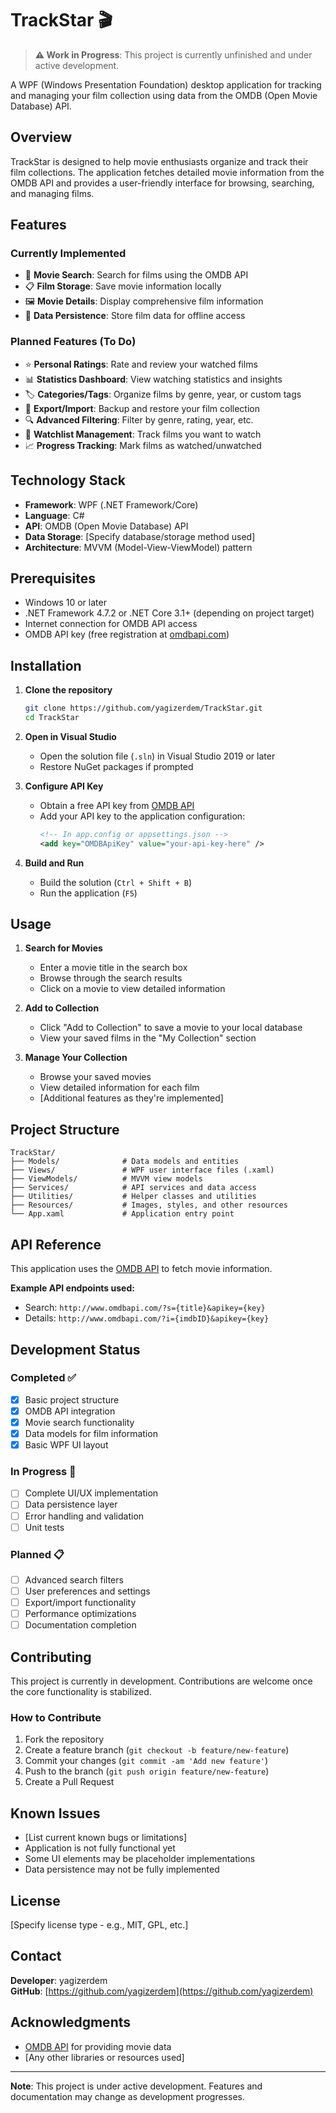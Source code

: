 # TrackStar 🎬

> **⚠️ Work in Progress**: This project is currently unfinished and under active development.

A WPF (Windows Presentation Foundation) desktop application for tracking and managing your film collection using data from the OMDB (Open Movie Database) API.

## Overview

TrackStar is designed to help movie enthusiasts organize and track their film collections. The application fetches detailed movie information from the OMDB API and provides a user-friendly interface for browsing, searching, and managing films.

## Features

### Currently Implemented
- 🎯 **Movie Search**: Search for films using the OMDB API
- 📋 **Film Storage**: Save movie information locally
- 🖼️ **Movie Details**: Display comprehensive film information
- 💾 **Data Persistence**: Store film data for offline access

### Planned Features (To Do)
- ⭐ **Personal Ratings**: Rate and review your watched films
- 📊 **Statistics Dashboard**: View watching statistics and insights
- 🏷️ **Categories/Tags**: Organize films by genre, year, or custom tags
- 📱 **Export/Import**: Backup and restore your film collection
- 🔍 **Advanced Filtering**: Filter by genre, rating, year, etc.
- 👥 **Watchlist Management**: Track films you want to watch
- 📈 **Progress Tracking**: Mark films as watched/unwatched

## Technology Stack

- **Framework**: WPF (.NET Framework/Core)
- **Language**: C#
- **API**: OMDB (Open Movie Database) API
- **Data Storage**: [Specify database/storage method used]
- **Architecture**: MVVM (Model-View-ViewModel) pattern

## Prerequisites

- Windows 10 or later
- .NET Framework 4.7.2 or .NET Core 3.1+ (depending on project target)
- Internet connection for OMDB API access
- OMDB API key (free registration at [omdbapi.com](http://www.omdbapi.com/))

## Installation

1. **Clone the repository**
   ```bash
   git clone https://github.com/yagizerdem/TrackStar.git
   cd TrackStar
   ```

2. **Open in Visual Studio**
   - Open the solution file (`.sln`) in Visual Studio 2019 or later
   - Restore NuGet packages if prompted

3. **Configure API Key**
   - Obtain a free API key from [OMDB API](http://www.omdbapi.com/apikey.aspx)
   - Add your API key to the application configuration:
     ```xml
     <!-- In app.config or appsettings.json -->
     <add key="OMDBApiKey" value="your-api-key-here" />
     ```

4. **Build and Run**
   - Build the solution (`Ctrl + Shift + B`)
   - Run the application (`F5`)

## Usage

1. **Search for Movies**
   - Enter a movie title in the search box
   - Browse through the search results
   - Click on a movie to view detailed information

2. **Add to Collection**
   - Click "Add to Collection" to save a movie to your local database
   - View your saved films in the "My Collection" section

3. **Manage Your Collection**
   - Browse your saved movies
   - View detailed information for each film
   - [Additional features as they're implemented]

## Project Structure

```
TrackStar/
├── Models/              # Data models and entities
├── Views/               # WPF user interface files (.xaml)
├── ViewModels/          # MVVM view models
├── Services/            # API services and data access
├── Utilities/           # Helper classes and utilities
├── Resources/           # Images, styles, and other resources
└── App.xaml             # Application entry point
```

## API Reference

This application uses the [OMDB API](http://www.omdbapi.com/) to fetch movie information.

**Example API endpoints used:**
- Search: `http://www.omdbapi.com/?s={title}&apikey={key}`
- Details: `http://www.omdbapi.com/?i={imdbID}&apikey={key}`

## Development Status

### Completed ✅
- [x] Basic project structure
- [x] OMDB API integration
- [x] Movie search functionality
- [x] Data models for film information
- [x] Basic WPF UI layout

### In Progress 🚧
- [ ] Complete UI/UX implementation
- [ ] Data persistence layer
- [ ] Error handling and validation
- [ ] Unit tests

### Planned 📋
- [ ] Advanced search filters
- [ ] User preferences and settings
- [ ] Export/import functionality
- [ ] Performance optimizations
- [ ] Documentation completion

## Contributing

This project is currently in development. Contributions are welcome once the core functionality is stabilized.

### How to Contribute
1. Fork the repository
2. Create a feature branch (`git checkout -b feature/new-feature`)
3. Commit your changes (`git commit -am 'Add new feature'`)
4. Push to the branch (`git push origin feature/new-feature`)
5. Create a Pull Request

## Known Issues

- [List current known bugs or limitations]
- Application is not fully functional yet
- Some UI elements may be placeholder implementations
- Data persistence may not be fully implemented

## License

[Specify license type - e.g., MIT, GPL, etc.]

## Contact

**Developer**: yagizerdem  
**GitHub**: [https://github.com/yagizerdem](https://github.com/yagizerdem)

## Acknowledgments

- [OMDB API](http://www.omdbapi.com/) for providing movie data
- [Any other libraries or resources used]

---

**Note**: This project is under active development. Features and documentation may change as development progresses.

